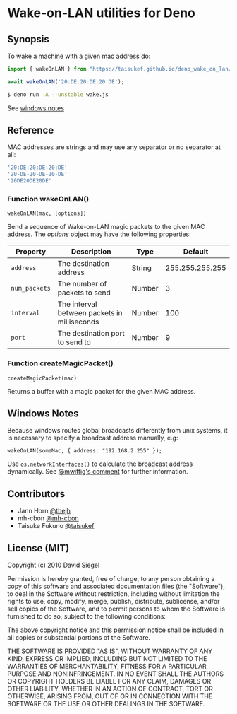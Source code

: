 # Wake-on-LAN utilities for Deno

## Synopsis

To wake a machine with a given mac address do:

````js
import { wakeOnLAN } from "https://taisukef.github.io/deno_wake_on_lan/wakeOnLAN.js";

await wakeOnLAN('20:DE:20:DE:20:DE');
````

```bash
$ deno run -A --unstable wake.js
```

See [windows notes](#windows-notes)

## Reference

MAC addresses are strings and may use any separator or no separator at all:

````js
'20:DE:20:DE:20:DE'
'20-DE-20-DE-20-DE'
'20DE20DE20DE'
````

### Function wakeOnLAN()

````
wakeOnLAN(mac, [options])
````

Send a sequence of Wake-on-LAN magic packets to the given MAC address. The _options_ object may have the following properties:

| Property | Description | Type | Default |
| --- | --- | --- | --- |
| `address` | The destination address | String | 255.255.255.255 |
| `num_packets` | The number of packets to send | Number | 3 |
| `interval` | The interval between packets in milliseconds | Number | 100 |
| `port` | The destination port to send to | Number | 9 |

### Function createMagicPacket()

````
createMagicPacket(mac)
````

Returns a buffer with a magic packet for the given MAC address.

## Windows Notes

Because windows routes global broadcasts differently from unix systems, it is necessary to specify a broadcast address manually, e.g:

````
wakeOnLAN(someMac, { address: "192.168.2.255" });
````

Use [`os.networkInterfaces()`](https://nodejs.org/api/os.html#os_os_networkinterfaces) to calculate the broadcast address dynamically. See [@mwittig's comment](https://github.com/agnat/node_wake_on_lan/issues/4#issuecomment-156404241) for further information.

## Contributors

* Jann Horn [@thejh](https://github.com/thejh)
* mh-cbon [@mh-cbon](https://github.com/mh-cbon)
* Taisuke Fukuno [@taisukef](https://github.com/taisukef)

## License (MIT)

Copyright (c) 2010 David Siegel

Permission is hereby granted, free of charge, to any person obtaining a copy of this software and associated documentation files (the "Software"), to deal in the Software without restriction, including without limitation the rights to use, copy, modify, merge, publish, distribute, sublicense, and/or sell copies of the Software, and to permit persons to whom the Software is furnished to do so, subject to the following conditions:

The above copyright notice and this permission notice shall be included in all copies or substantial portions of the Software.

THE SOFTWARE IS PROVIDED "AS IS", WITHOUT WARRANTY OF ANY KIND, EXPRESS OR IMPLIED, INCLUDING BUT NOT LIMITED TO THE WARRANTIES OF MERCHANTABILITY, FITNESS FOR A PARTICULAR PURPOSE AND NONINFRINGEMENT. IN NO EVENT SHALL THE AUTHORS OR COPYRIGHT HOLDERS BE LIABLE FOR ANY CLAIM, DAMAGES OR OTHER LIABILITY, WHETHER IN AN ACTION OF CONTRACT, TORT OR OTHERWISE, ARISING FROM, OUT OF OR IN CONNECTION WITH THE SOFTWARE OR THE USE OR OTHER DEALINGS IN THE SOFTWARE.
